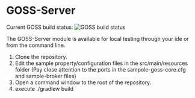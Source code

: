 GOSS-Server
===========
Current GOSS build status: ![GOSS build status](https://travis-ci.org/GridOPTICS/GOSS-Server.svg?branch=master)

The GOSS-Server module is available for local testing through your ide or from the command line.

 1. Clone the repository.
 2. Edit the sample property/configuration files in the src/main/resources folder (Pay close attention to the ports in the sampole-goss-core.cfg and sample-broker files)
 3. Open a command window to the root of the repository.
 4. execute ./gradlew build



